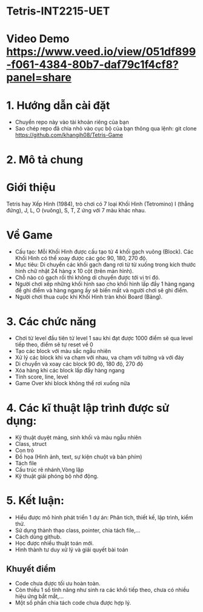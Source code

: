 # Tetris-INT2215-UET
# Video Demo https://www.veed.io/view/051df899-f061-4384-80b7-daf79c1f4cf8?panel=share
# 1. Hướng dẫn cài đặt
- Chuyển repo này vào tài khoản riêng của bạn
- Sao chép repo đã chia nhỏ vào cục bộ của bạn thông qua lệnh: git clone https://github.com/khangih08/Tetris-Game
# 2. Mô tả chung
# Giới thiệu
Tetris hay Xếp Hình (1984), trò chơi có 7 loại Khối Hình (Tetromino) I (thẳng đứng), J, L, O (vuông), S, T, Z ứng với 7 màu khác nhau.
# Về Game 
- Cấu tạo: Mỗi Khối Hình được cấu tạo từ 4 khối gạch vuông (Block). Các Khối Hình có thể xoay được các góc 90, 180, 270 độ.
- Mục tiêu: Di chuyển các khối gạch đang rơi từ từ xuống trong kích thước hình chữ nhật 24 hàng x 10 cột (trên màn hình).
- Chỗ nào có gạch rồi thì không di chuyển được tới vị trí đó.
- Người chơi xếp những khối hình sao cho khối hình lấp đầy 1 hàng ngang để ghi điểm và hàng ngang ấy sẽ biến mất và người chơi sẽ ghi điểm.
- Người chơi thua cuộc khi Khối Hình tràn khỏi Board (Bảng).
# 3. Các chức năng
- Chơi từ level đầu tiên từ level 1 sau khi đạt được 1000 điểm sẽ qua level tiếp theo, điểm sẽ tự reset về 0
- Tạo các block với màu sắc ngẫu nhiên
- Xử lý các block khi va chạm với nhau, va chạm với tường và với đáy
- Di chuyển và xoay các block 90 độ, 180 độ, 270 độ
- Xóa hàng khi các block lấp đầy hàng ngang
- Tính score, line, level
- Game Over khi block không thể rơi xuống nữa
# 4. Các kĩ thuật lập trình được sử dụng:
- Kỹ thuật duyệt mảng, sinh khối và màu ngẫu nhiên
- Class, struct
- Con trỏ
- Đồ họa (Hình ảnh, text, sự kiện chuột và bàn phím)
- Tách file
- Cấu trúc rẽ nhánh,Vòng lặp
- Kỹ thuật giải phóng bộ nhớ động.
# 5. Kết luận:
- Hiểu được mô hình phát triển 1 dự án: Phân tích, thiết kế, lập trình, kiểm thử.
- Sử dụng thành thạo class, pointer, chia tách file,...
- Cách dùng github.
- Học được nhiều thuật toán mới. 
- Hình thành tư duy xử lý và giải quyết bài toán
## Khuyết điểm
- Code chưa được tối ưu hoàn toàn.
- Còn thiếu 1 số tính năng như sinh ra các khối tiếp theo, chưa có nhiều hiệu ứng bắt mắt,...
- Một số phần chia tách code chưa được hợp lý.
